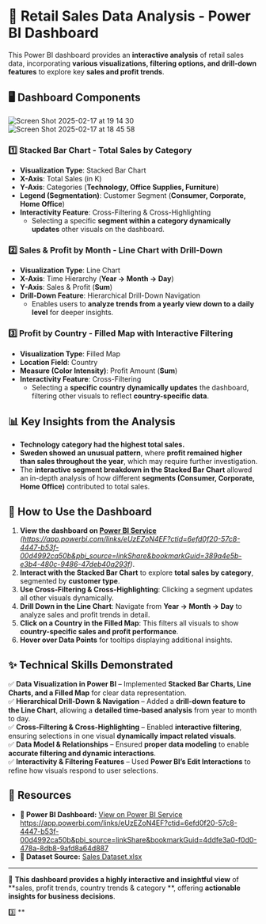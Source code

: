 # 🏪 Retail Sales Data Analysis - Power BI Dashboard  

This Power BI dashboard provides an **interactive analysis** of retail sales data, incorporating **various visualizations, filtering options, and drill-down features** to explore key **sales and profit trends**.  

## 🖥️ Dashboard Components  
![Screen Shot 2025-02-17 at 19 14 30](https://github.com/user-attachments/assets/d1a8190f-9fb1-455a-b41f-fe0539cf47eb)
![Screen Shot 2025-02-17 at 18 45 58](https://github.com/user-attachments/assets/5af97e80-cabb-4e47-a32c-e80a5461db90)


### 1️⃣ Stacked Bar Chart - Total Sales by Category  

- **Visualization Type**: Stacked Bar Chart  
- **X-Axis**: Total Sales (in K)  
- **Y-Axis**: Categories (**Technology, Office Supplies, Furniture**)  
- **Legend (Segmentation)**: Customer Segment (**Consumer, Corporate, Home Office**)  
- **Interactivity Feature**: Cross-Filtering & Cross-Highlighting  
  - Selecting a specific **segment within a category dynamically updates** other visuals on the dashboard.  

### 2️⃣ Sales & Profit by Month - Line Chart with Drill-Down  

- **Visualization Type**: Line Chart  
- **X-Axis**: Time Hierarchy (**Year → Month → Day**)  
- **Y-Axis**: Sales & Profit (**Sum**)  
- **Drill-Down Feature**: Hierarchical Drill-Down Navigation  
  - Enables users to **analyze trends from a yearly view down to a daily level** for deeper insights.  

### 3️⃣ Profit by Country - Filled Map with Interactive Filtering  

- **Visualization Type**: Filled Map  
- **Location Field**: Country  
- **Measure (Color Intensity)**: Profit Amount (**Sum**)  
- **Interactivity Feature**: Cross-Filtering  
  - Selecting a **specific country dynamically updates** the dashboard, filtering other visuals to reflect **country-specific data**.  

## 📊 Key Insights from the Analysis  

- **Technology category had the highest total sales.**  
- **Sweden showed an unusual pattern**, where **profit remained higher than sales throughout the year**, which may require further investigation.  
- The **interactive segment breakdown in the Stacked Bar Chart** allowed an in-depth analysis of how different **segments (Consumer, Corporate, Home Office)** contributed to total sales.  

## 🚀 How to Use the Dashboard  

1. **View the dashboard on [Power BI Service](#)** _(https://app.powerbi.com/links/eUzEZoN4EF?ctid=6efd0f20-57c8-4447-b53f-00d4992ca50b&pbi_source=linkShare&bookmarkGuid=389a4e5b-e3b4-480c-9486-47deb40a293f)_.  
2. **Interact with the Stacked Bar Chart** to explore **total sales by category**, segmented by **customer type**.  
3. **Use Cross-Filtering & Cross-Highlighting**: Clicking a segment updates all other visuals dynamically.  
4. **Drill Down in the Line Chart**: Navigate from **Year → Month → Day** to analyze sales and profit trends in detail.  
5. **Click on a Country in the Filled Map**: This filters all visuals to show **country-specific sales and profit performance**.  
6. **Hover over Data Points** for tooltips displaying additional insights.  

## ✨ Technical Skills Demonstrated  

✅ **Data Visualization in Power BI** – Implemented **Stacked Bar Charts, Line Charts, and a Filled Map** for clear data representation.  
✅ **Hierarchical Drill-Down & Navigation** – Added a **drill-down feature to the Line Chart**, allowing a **detailed time-based analysis** from year to month to day.  
✅ **Cross-Filtering & Cross-Highlighting** – Enabled **interactive filtering**, ensuring selections in one visual **dynamically impact related visuals**.  
✅ **Data Model & Relationships** – Ensured **proper data modeling** to enable **accurate filtering and dynamic interactions**.  
✅ **Interactivity & Filtering Features** – Used **Power BI’s Edit Interactions** to refine how visuals respond to user selections.  

## 🔗 Resources  

- **📌 Power BI Dashboard:** [View on Power BI Service](#) https://app.powerbi.com/links/eUzEZoN4EF?ctid=6efd0f20-57c8-4447-b53f-00d4992ca50b&pbi_source=linkShare&bookmarkGuid=4ddfe3a0-f0d0-478a-8db8-9afd8a64d887
- **📌 Dataset Source:** [Sales Dataset.xlsx](https://github.com/user-attachments/files/18832423/Sales.Dataset.xlsx)


---

🔹 **This dashboard provides a highly interactive and insightful view** of **sales, profit trends, country trends & category **, offering **actionable insights for business decisions**.  

3️⃣ **


